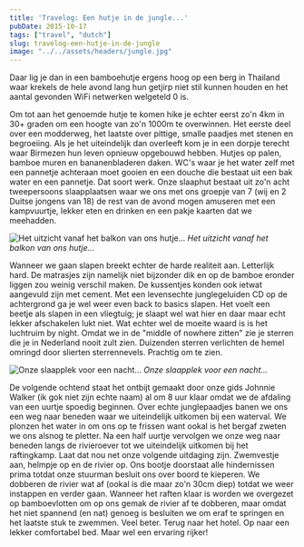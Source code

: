 ```yaml
---
title: 'Travelog: Een hutje in de jungle...'
pubDate: 2015-10-17
tags: ["travel", "dutch"]
slug: travelog-een-hutje-in-de-jungle
image: "../../assets/headers/jungle.jpg"
---
```


Daar lig je dan in een bamboehutje ergens hoog op een berg in Thailand waar krekels de hele avond lang hun getjirp niet stil kunnen houden en het aantal gevonden WiFi netwerken welgeteld 0 is.

Om tot aan het genoemde hutje te komen hike je echter eerst zo'n 4km in 30+ graden om een hoogte van zo'n 1000m te overwinnen. Het eerste deel over een modderweg, het laatste over pittige, smalle paadjes met stenen en begroeiing. Als je het uiteindelijk dan overleeft kom je in een dorpje terecht waar Birmezen hun leven opnieuw opgebouwd hebben. Hutjes op palen, bamboe muren en bananenbladeren daken. WC's waar je het water zelf met een pannetje achteraan moet gooien en een douche die bestaat uit een bak water en een pannetje. Dat soort werk. Onze slaaphut bestaat uit zo'n acht tweepersoons slaapplaatsen waar we ons met ons groepje van 7 (wij en 2 Duitse jongens van 18) de rest van de avond mogen amuseren met een kampvuurtje, lekker eten en drinken en een pakje kaarten dat we meehadden.

![Het uitzicht vanaf het balkon van ons hutje...](/images/posts/IMG_3543.jpg)
*Het uitzicht vanaf het balkon van ons hutje...*

Wanneer we gaan slapen breekt echter de harde realiteit aan. Letterlijk hard. De matrasjes zijn namelijk niet bijzonder dik en op de bamboe eronder liggen zou weinig verschil maken. De kussentjes konden ook ietwat aangevuld zijn met cement. Met een levensechte junglegeluiden CD op de achtergrond ga je wel weer even back to basics slapen. Het voelt een beetje als slapen in een vliegtuig; je slaapt wel wat hier en daar maar echt lekker afschakelen lukt niet. Wat echter wel de moeite waard is is het luchtruim by night. Omdat we in de "middle of nowhere zitten" zie je sterren die je in Nederland nooit zult zien. Duizenden sterren verlichten de hemel omringd door slierten sterrennevels. Prachtig om te zien.

![Onze slaapplek voor een nacht...](/images/posts/IMG_3541.jpg)
*Onze slaapplek voor een nacht...*

De volgende ochtend staat het ontbijt gemaakt door onze gids Johnnie Walker (ik gok niet zijn echte naam) al om 8 uur klaar omdat we de afdaling van een uurtje spoedig beginnen. Over echte junglepaadjes banen we ons een weg naar beneden waar we uiteindelijk uitkomen bij een waterval. We plonzen het water in om ons op te frissen want ookal is het bergaf zweten we ons alsnog te pletter. Na een half uurtje vervolgen we onze weg naar beneden langs de rivieroever tot we uiteindelijk uitkomen bij het raftingkamp. Laat dat nou net onze volgende uitdaging zijn. Zwemvestje aan, helmpje op en de rivier op. Ons bootje doorstaat alle hindernissen prima totdat onze stuurman besluit ons over boord te kieperen. We dobberen de rivier wat af (ookal is die maar zo'n 30cm diep) totdat we weer instappen en verder gaan. Wanneer het raften klaar is worden we overgezet op bamboevlotten om op ons gemak de rivier af te dobberen, maar omdat het niet spannend (en nat) genoeg is besluiten we om eraf te springen en het laatste stuk te zwemmen. Veel beter. Terug naar het hotel. Op naar een lekker comfortabel bed. Maar wel een ervaring rijker!